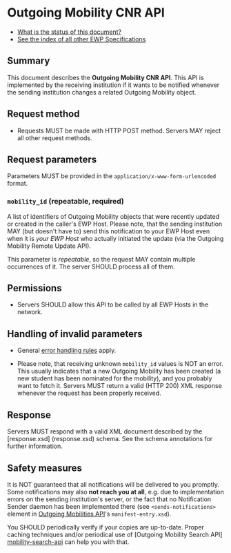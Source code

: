 Outgoing Mobility CNR API
=========================

* [What is the status of this document?][statuses]
* [See the index of all other EWP Specifications][develhub]


Summary
-------

This document describes the **Outgoing Mobility CNR API**. This API is
implemented by the receiving institution if it wants to be notified whenever
the sending institution changes a related Outgoing Mobility object.


Request method
--------------

 * Requests MUST be made with HTTP POST method. Servers MAY reject all other
   request methods.


Request parameters
------------------

Parameters MUST be provided in the `application/x-www-form-urlencoded` format.


### `mobility_id` (repeatable, required)

A list of identifiers of Outgoing Mobility objects that were recently
updated or created in the caller's EWP Host. Please note, that the sending
institution MAY (but doesn't have to) send this notification to your EWP Host
even when it is *your EWP Host* who actually initiated the update (via the
Outgoing Mobility Remote Update API).

This parameter is *repeatable*, so the request MAY contain multiple occurrences
of it. The server SHOULD process all of them.


Permissions
-----------

* Servers SHOULD allow this API to be called by all EWP Hosts in the network.


Handling of invalid parameters
------------------------------

 * General [error handling rules][error-handling] apply.

 * Please note, that receiving unknown `mobility_id` values is NOT an error.
   This usually indicates that a new Outgoing Mobility has been created (a new
   student has been nominated for the mobility), and you probably want to fetch
   it. Servers MUST return a valid (HTTP 200) XML response whenever the request
   has been properly received.


Response
--------

Servers MUST respond with a valid XML document described by the [response.xsd]
(response.xsd) schema. See the schema annotations for further information.


Safety measures
---------------

It is NOT guaranteed that all notifications will be delivered to you promptly.
Some notifications may also **not reach you at all**, e.g. due to
implementation errors on the sending institution's server, or the fact that no
Notification Sender daemon has been implemented there (see
`<sends-notifications>` element in [Outgoing Mobilities API][mobilities-api]'s
`manifest-entry.xsd`).

You SHOULD periodically verify if your copies are up-to-date. Proper caching
techniques and/or periodical use of [Outgoing Mobility Search API]
[mobility-search-api] can help you with that.
 

[develhub]: http://developers.erasmuswithoutpaper.eu/
[statuses]: https://github.com/erasmus-without-paper/ewp-specs-management#statuses
[registry-spec]: https://github.com/erasmus-without-paper/ewp-specs-api-registry
[discovery-api]: https://github.com/erasmus-without-paper/ewp-specs-api-discovery
[echo]: https://github.com/erasmus-without-paper/ewp-specs-api-echo
[error-handling]: https://github.com/erasmus-without-paper/ewp-specs-architecture#error-handling
[institutions-api]: https://github.com/erasmus-without-paper/ewp-specs-api-institutions
[iias-api]: https://github.com/erasmus-without-paper/ewp-specs-api-iias
[mobilities-api]: https://github.com/erasmus-without-paper/ewp-specs-api-mobilities
[mobility-search-api]: https://github.com/erasmus-without-paper/ewp-specs-api-mobility-search

